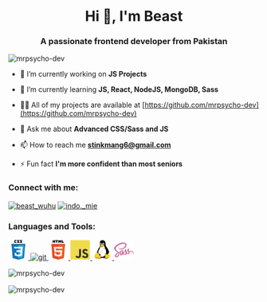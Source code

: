 <h1 align="center">Hi 👋, I'm Beast</h1>
<h3 align="center">A passionate frontend developer from Pakistan</h3>

<p align="left"> <img src="https://komarev.com/ghpvc/?username=mrpsycho-dev&label=Profile%20views&color=0e75b6&style=flat" alt="mrpsycho-dev" /> </p>

- 🔭 I’m currently working on **JS Projects**

- 🌱 I’m currently learning **JS, React, NodeJS, MongoDB, Sass**

- 👨‍💻 All of my projects are available at [https://github.com/mrpsycho-dev](https://github.com/mrpsycho-dev)

- 💬 Ask me about **Advanced CSS/Sass and JS**

- 📫 How to reach me **stinkmang6@gmail.com**

- ⚡ Fun fact **I'm more confident than most seniors**

<h3 align="left">Connect with me:</h3>
<p align="left">
<a href="https://dev.to/beast_wuhu" target="blank"><img align="center" src="https://raw.githubusercontent.com/rahuldkjain/github-profile-readme-generator/master/src/images/icons/Social/devto.svg" alt="beast_wuhu" height="30" width="40" /></a>
<a href="https://instagram.com/indo._mie" target="blank"><img align="center" src="https://raw.githubusercontent.com/rahuldkjain/github-profile-readme-generator/master/src/images/icons/Social/instagram.svg" alt="indo._mie" height="30" width="40" /></a>
</p>

<h3 align="left">Languages and Tools:</h3>
<p align="left"> <a href="https://www.w3schools.com/css/" target="_blank" rel="noreferrer"> <img src="https://raw.githubusercontent.com/devicons/devicon/master/icons/css3/css3-original-wordmark.svg" alt="css3" width="40" height="40"/> </a> <a href="https://git-scm.com/" target="_blank" rel="noreferrer"> <img src="https://www.vectorlogo.zone/logos/git-scm/git-scm-icon.svg" alt="git" width="40" height="40"/> </a> <a href="https://www.w3.org/html/" target="_blank" rel="noreferrer"> <img src="https://raw.githubusercontent.com/devicons/devicon/master/icons/html5/html5-original-wordmark.svg" alt="html5" width="40" height="40"/> </a> <a href="https://developer.mozilla.org/en-US/docs/Web/JavaScript" target="_blank" rel="noreferrer"> <img src="https://raw.githubusercontent.com/devicons/devicon/master/icons/javascript/javascript-original.svg" alt="javascript" width="40" height="40"/> </a> <a href="https://www.linux.org/" target="_blank" rel="noreferrer"> <img src="https://raw.githubusercontent.com/devicons/devicon/master/icons/linux/linux-original.svg" alt="linux" width="40" height="40"/> </a> <a href="https://sass-lang.com" target="_blank" rel="noreferrer"> <img src="https://raw.githubusercontent.com/devicons/devicon/master/icons/sass/sass-original.svg" alt="sass" width="40" height="40"/> </a> </p>

<p><img align="center" src="https://github-readme-stats.vercel.app/api/top-langs?username=mrpsycho-dev&show_icons=true&locale=en&layout=compact" alt="mrpsycho-dev" /></p>

<p><img align="center" src="https://github-readme-streak-stats.herokuapp.com/?user=mrpsycho-dev&" alt="mrpsycho-dev" /></p>
